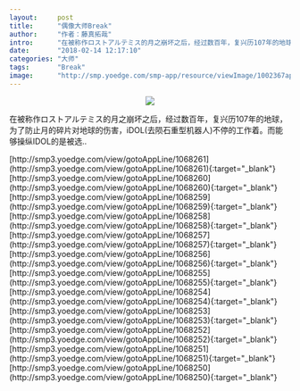 ```yaml
---
layout:     post
title:      "偶像大师Break"
author:     "作者：藤真拓哉"
intro:      "在被称作ロストアルテミス的月之崩坏之后，经过数百年，复兴历107年的地球，为了防止月的碎片对地球的伤害，iDOL(去陨石重型机器人)不停的工作着。而能够操纵IDOL的是被选.."
date:       "2018-02-14 12:17:10"
categories: "大师"
tags:       "Break"
image:      "http://smp.yoedge.com/smp-app/resource/viewImage/1002367appline.png"
---
```

<div style="text-align: center">
<p><img src="http://smp.yoedge.com/smp-app/resource/viewImage/1002367appline.png"/></p>
</div>
<p class="post-meta">
<span>在被称作ロストアルテミス的月之崩坏之后，经过数百年，复兴历107年的地球，为了防止月的碎片对地球的伤害，iDOL(去陨石重型机器人)不停的工作着。而能够操纵IDOL的是被选..</span>
</p>
[http://smp3.yoedge.com/view/gotoAppLine/1068261](http://smp3.yoedge.com/view/gotoAppLine/1068261){:target="_blank"}
[http://smp3.yoedge.com/view/gotoAppLine/1068260](http://smp3.yoedge.com/view/gotoAppLine/1068260){:target="_blank"}
[http://smp3.yoedge.com/view/gotoAppLine/1068259](http://smp3.yoedge.com/view/gotoAppLine/1068259){:target="_blank"}
[http://smp3.yoedge.com/view/gotoAppLine/1068258](http://smp3.yoedge.com/view/gotoAppLine/1068258){:target="_blank"}
[http://smp3.yoedge.com/view/gotoAppLine/1068257](http://smp3.yoedge.com/view/gotoAppLine/1068257){:target="_blank"}
[http://smp3.yoedge.com/view/gotoAppLine/1068256](http://smp3.yoedge.com/view/gotoAppLine/1068256){:target="_blank"}
[http://smp3.yoedge.com/view/gotoAppLine/1068255](http://smp3.yoedge.com/view/gotoAppLine/1068255){:target="_blank"}
[http://smp3.yoedge.com/view/gotoAppLine/1068254](http://smp3.yoedge.com/view/gotoAppLine/1068254){:target="_blank"}
[http://smp3.yoedge.com/view/gotoAppLine/1068253](http://smp3.yoedge.com/view/gotoAppLine/1068253){:target="_blank"}
[http://smp3.yoedge.com/view/gotoAppLine/1068252](http://smp3.yoedge.com/view/gotoAppLine/1068252){:target="_blank"}
[http://smp3.yoedge.com/view/gotoAppLine/1068251](http://smp3.yoedge.com/view/gotoAppLine/1068251){:target="_blank"}
[http://smp3.yoedge.com/view/gotoAppLine/1068250](http://smp3.yoedge.com/view/gotoAppLine/1068250){:target="_blank"}


